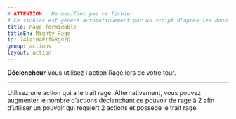 ```yaml
---
# ATTENTION : Ne modifiez pas ce fichier
# Ce fichier est généré automatiquement par un script d'après les données du module Foundry VTT officiel et de sa traduction
title: Rage formidable
titleEn: Mighty Rage
id: 74iat04PtfG8gn2Q
group: actions
layout: action
---
```

<p><span id="ctl00_MainContent_DetailedOutput"><strong>Déclencheur</strong> Vous utilisez l'action Rage lors de votre tour.</span></p><hr><p>Utilisez une action qui a le trait rage. Alternativement, vous pouvez augmenter le nombre d’actions déclenchant ce pouvoir de rage à 2 afin d’utiliser un pouvoir qui requiert 2 actions et possède le trait rage.&nbsp;</p>
